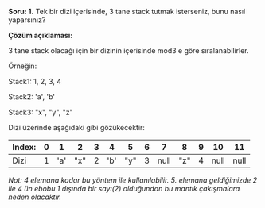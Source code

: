 **Soru: 1.** Tek bir dizi içerisinde, 3 tane stack tutmak isterseniz, bunu nasıl yaparsınız?



**Çözüm açıklaması:**

3 tane stack olacağı için bir dizinin içerisinde mod3 e göre sıralanabilirler.

Örneğin:

Stack1: 1, 2, 3, 4

Stack2: 'a', 'b'

Stack3: "x", "y", "z"

Dizi üzerinde aşağıdaki gibi gözükecektir:

| Index: |  0   |  1   |  2   |  3   |  4   |  5   |  6   |  7   |  8   |  9   |  10  |  11  |
| ------ | :--: | :--: | :--: | :--: | :--: | :--: | :--: | :--: | :--: | :--: | :--: | :--: |
| Dizi   |  1   | 'a'  | "x"  |  2   | 'b'  | "y"  |  3   | null | "z"  |  4   | null | null |

*Not: 4 elemana kadar bu yöntem ile kullanılabilir. 5. elemana geldiğimizde 2 ile 4 ün ebobu 1 dışında bir sayı(2) olduğundan bu mantık çakışmalara neden olacaktır.*